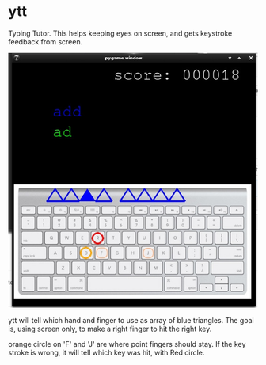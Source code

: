 # ytt
Typing Tutor.  This helps keeping eyes on screen, and gets keystroke feedback from screen.

![Screenshot](ytt.jpg)

ytt will tell which hand and finger to use as array of blue triangles.
The goal is, using screen only, to make a right finger to hit the right key.

orange circle on 'F' and 'J' are where point fingers should stay.
If the key stroke is wrong, it will tell which key was hit, with Red circle.
